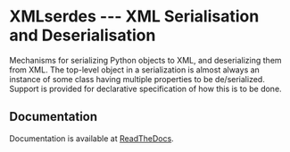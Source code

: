 # XMLserdes --- XML Serialisation and Deserialisation

Mechanisms for serializing Python objects to XML, and deserializing them
from XML.  The top-level object in a serialization is almost always an
instance of some class having multiple properties to be de/serialized.
Support is provided for declarative specification of how this is to be
done.

## Documentation

Documentation is available at [ReadTheDocs](https://python-xml-serdes.readthedocs.io/en/master/).
